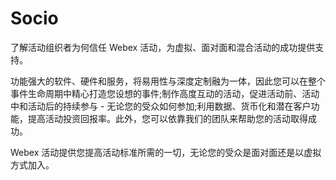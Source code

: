 # 

# Socio

了解活动组织者为何信任 Webex 活动，为虚拟、面对面和混合活动的成功提供支持。

功能强大的软件、硬件和服务，将易用性与深度定制融为一体，因此您可以在整个事件生命周期中精心打造您设想的事件;制作高度互动的活动，促进活动前、活动中和活动后的持续参与 - 无论您的受众如何参加;利用数据、货币化和潜在客户功能，提高活动投资回报率。此外，您可以依靠我们的团队来帮助您的活动取得成功。

Webex 活动提供您提高活动标准所需的一切，无论您的受众是面对面还是以虚拟方式加入。


